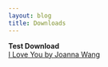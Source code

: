 ```yaml
---
layout: blog
title: Downloads
---
```


**Test Download**  
[I Love You by Joanna Wang][iloveyou]

[iloveyou]: downloads/I-Love-You.mp3 "I Love You by Joanna Wang"
